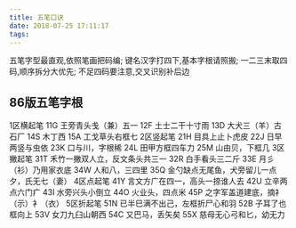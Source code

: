 ```yaml
---
title: 五笔口诀
date: 2018-07-25 17:11:17
tags:
---
```


五笔字型最直观,依照笔画把码编;
键名汉字打四下,基本字根请照搬;
一二三末取四码,顺序拆分大优先;
不足四码要注意,交叉识别补后边

## 86版五笔字根

1区横起笔
11G 王旁青头戋（兼）五一
12F 土士二干十寸雨
13D 大犬三（羊）古石厂
14S 木丁西
15A 工戈草头右框七
2区竖起笔
21H 目具上止卜虎皮
22J 日早两竖与虫依
23K 口与川，字根稀
24L 田甲方框四车力
25M 山由贝，下框几
3区撇起笔
31T 禾竹一撇双人立，反文条头共三一
32R 白手看头三二斤
33E 月彡（衫）乃用家衣底
34W 人和八，三四里
35Q 金勺缺点无尾鱼，犬旁留儿一点夕，氏无七（妻）
4区点起笔
41Y 言文方广在四一，高头一捺谁人去
42U 立辛两点六门疒
43I 水旁兴头小倒立
44O 火业头，四点米
45P 之字军盖道建底，摘礻（示）衤（衣）
5区折起笔
51N 已半巳满不出己，左框折尸心和羽
52B 子耳了也框向上
53V 女刀九臼山朝西
54C 又巴马，丢矢矣
55X 慈母无心弓和匕，幼无力
